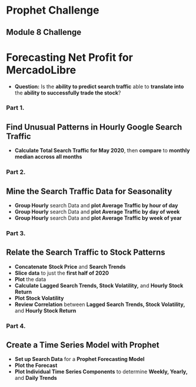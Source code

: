 # __Prophet Challenge__
## __Module 8 Challenge__
# __Forecasting Net Profit for MercadoLibre__
* __Question:__ Is the __ability to predict search traffic__ able to __translate into__ the __ability to successfully trade the stock__?
### __Part 1.__

## __Find Unusual Patterns in Hourly Google Search Traffic__
* __Calculate Total Search Traffic for May 2020__, then __compare__ to __monthly median accross all months__

### __Part 2.__

## __Mine the Search Traffic Data for Seasonality__
* __Group Hourly__ search Data and __plot Average Traffic by hour of day__
* __Group Hourly__ search Data and __plot Average Traffic by day of week__
* __Group Hourly__ search Data and __plot Average Traffic by week of year__

### __Part 3.__

## __Relate the Search Traffic to Stock Patterns__
* __Concatenate__ __Stock Price__ and __Search Trends__
* __Slice data__ to just the __first half of 2020__
* __Plot__ the data
* __Calculate__ __Lagged Search Trends, Stock Volatility,__ and __Hourly Stock Return__
* __Plot Stock Volatility__
* __Review Correlation__ between __Lagged Search Trends, Stock Volatility,__ and __Hourly Stock Return__

### __Part 4.__

## __Create a Time Series Model with Prophet__

* __Set up Search Data__ for a __Prophet Forecasting Model__
* __Plot the Forecast__
* __Plot Individual Time Series Components__ to determine __Weekly, Yearly,__ and __Daily Trends__